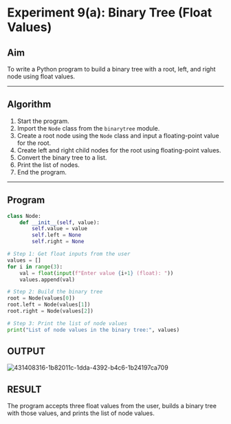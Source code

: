 # Experiment 9(a): Binary Tree (Float Values)

## Aim
To write a Python program to build a binary tree with a root, left, and right node using float values.

---

## Algorithm

1. Start the program.
2. Import the `Node` class from the `binarytree` module.
3. Create a root node using the `Node` class and input a floating-point value for the root.
4. Create left and right child nodes for the root using floating-point values.
5. Convert the binary tree to a list.
6. Print the list of nodes.
7. End the program.

---

## Program

```python
class Node:
    def __init__(self, value):
        self.value = value
        self.left = None
        self.right = None

# Step 1: Get float inputs from the user
values = []
for i in range(3):
    val = float(input(f"Enter value {i+1} (float): "))
    values.append(val)

# Step 2: Build the binary tree
root = Node(values[0])
root.left = Node(values[1])
root.right = Node(values[2])

# Step 3: Print the list of node values
print("List of node values in the binary tree:", values)

```

## OUTPUT

![431408316-1b82011c-1dda-4392-b4c6-1b24197ca709](https://github.com/user-attachments/assets/97a4c67f-a4aa-4150-bcd7-6b31254436b8)



## RESULT
The program accepts three float values from the user, builds a binary tree with those values, and prints the list of node values.

